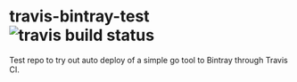# travis-bintray-test ![travis build status](https://travis-ci.org/dominikznidar/travis-bintray-test.svg?branch=master "Travis build status")

Test repo to try out auto deploy of a simple go tool to Bintray through Travis CI.
